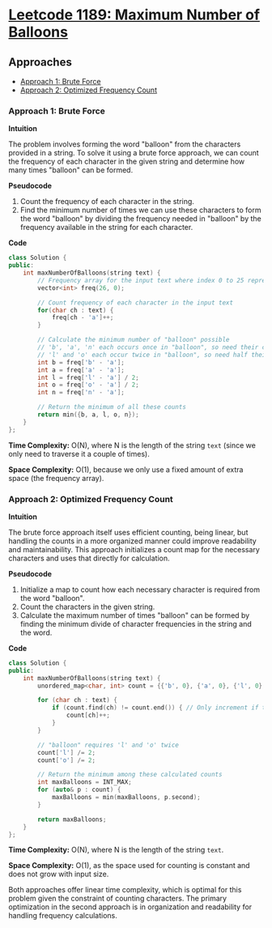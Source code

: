 # [Leetcode 1189: Maximum Number of Balloons](https://leetcode.com/problems/maximum-number-of-balloons/)

## Approaches
- [Approach 1: Brute Force](#approach-1-brute-force)
- [Approach 2: Optimized Frequency Count](#approach-2-optimized-frequency-count)

### Approach 1: Brute Force

**Intuition**

The problem involves forming the word "balloon" from the characters provided in a string. To solve it using a brute force approach, we can count the frequency of each character in the given string and determine how many times "balloon" can be formed.

**Pseudocode**

1. Count the frequency of each character in the string.
2. Find the minimum number of times we can use these characters to form the word "balloon" by dividing the frequency needed in "balloon" by the frequency available in the string for each character.

**Code**

```cpp
class Solution {
public:
    int maxNumberOfBalloons(string text) {
        // Frequency array for the input text where index 0 to 25 represent 'a' to 'z'
        vector<int> freq(26, 0);

        // Count frequency of each character in the input text
        for(char ch : text) {
            freq[ch - 'a']++;
        }

        // Calculate the minimum number of "balloon" possible
        // 'b', 'a', 'n' each occurs once in "balloon", so need their counts directly.
        // 'l' and 'o' each occur twice in "balloon", so need half their counts.
        int b = freq['b' - 'a'];
        int a = freq['a' - 'a'];
        int l = freq['l' - 'a'] / 2;
        int o = freq['o' - 'a'] / 2;
        int n = freq['n' - 'a'];

        // Return the minimum of all these counts
        return min({b, a, l, o, n});
    }
};
```

**Time Complexity:** O(N), where N is the length of the string `text` (since we only need to traverse it a couple of times).

**Space Complexity:** O(1), because we only use a fixed amount of extra space (the frequency array).

### Approach 2: Optimized Frequency Count

**Intuition**

The brute force approach itself uses efficient counting, being linear, but handling the counts in a more organized manner could improve readability and maintainability. This approach initializes a count map for the necessary characters and uses that directly for calculation.

**Pseudocode**

1. Initialize a map to count how each necessary character is required from the word "balloon".
2. Count the characters in the given string.
3. Calculate the maximum number of times "balloon" can be formed by finding the minimum divide of character frequencies in the string and the word.

**Code**

```cpp
class Solution {
public:
    int maxNumberOfBalloons(string text) {
        unordered_map<char, int> count = {{'b', 0}, {'a', 0}, {'l', 0}, {'o', 0}, {'n', 0}};

        for (char ch : text) {
            if (count.find(ch) != count.end()) { // Only increment if the character is part of "balloon"
                count[ch]++;
            }
        }

        // "balloon" requires 'l' and 'o' twice
        count['l'] /= 2;
        count['o'] /= 2;

        // Return the minimum among these calculated counts
        int maxBalloons = INT_MAX;
        for (auto& p : count) {
            maxBalloons = min(maxBalloons, p.second);
        }

        return maxBalloons;
    }
};
```

**Time Complexity:** O(N), where N is the length of the string `text`.

**Space Complexity:** O(1), as the space used for counting is constant and does not grow with input size.

Both approaches offer linear time complexity, which is optimal for this problem given the constraint of counting characters. The primary optimization in the second approach is in organization and readability for handling frequency calculations.

